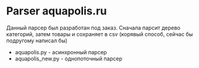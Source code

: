 # Parser aquapolis.ru

Данный парсер был разработан под заказ.
Сначала парсит дерево категорий, затем товары и сохраняет в csv (корявый способ, сейчас бы подругому написал бы)

 - aquapolis.py - асинхронный парсер
- aquapolis_new.py - однопоточный парсер

